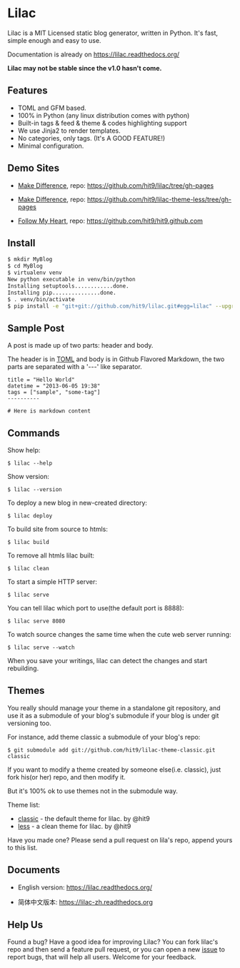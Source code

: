 Lilac
=====

Lilac is a MIT Licensed static blog generator, written in Python. It's fast, simple enough and easy to use.

Documentation is already on https://lilac.readthedocs.org/

**Lilac may not be stable since the v1.0 hasn't come.** 

Features
--------

- TOML and GFM based.
- 100% in Python (any linux distribution comes with python)
- Built-in tags & feed & theme & codes highlighting support
- We use Jinja2 to render templates.
- No categories, only tags. (It's A GOOD FEATURE!)
- Minimal configuration.

Demo Sites
----------

- [Make Difference](http://lilac.hit9.org/), repo: https://github.com/hit9/lilac/tree/gh-pages

- [Make Difference](http://lilac-less.hit9.org/), repo: https://github.com/hit9/lilac-theme-less/tree/gh-pages

- [Follow My Heart](http://hit9.org), repo: https://github.com/hit9/hit9.github.com

Install
-------

```bash
$ mkdir MyBlog
$ cd MyBlog
$ virtualenv venv
New python executable in venv/bin/python
Installing setuptools............done.
Installing pip...............done.
$ . venv/bin/activate
$ pip install -e "git+git://github.com/hit9/lilac.git#egg=lilac" --upgrade
```

Sample Post
-----------

A post is made up of two parts: header and body.

The header is in [TOML](https://github.com/mojombo/toml) and body is in Github Flavored Markdown,
the two parts are separated with a '---' like separator.

```
title = "Hello World"
datetime = "2013-06-05 19:38"
tags = ["sample", "some-tag"]
----------

# Here is markdown content
```

Commands
---------

Show help:

    $ lilac --help

Show version:

    $ lilac --version

To deploy a new blog in new-created directory:

    $ lilac deploy

To build site from source to htmls:

    $ lilac build

To remove all htmls lilac built:

    $ lilac clean

To start a simple HTTP server:

    $ lilac serve

You can tell lilac which port to use(the default port is 8888):

    $ lilac serve 8080

To watch source changes the same time when the cute web server running:

    $ lilac serve --watch

When you save your writings, lilac can detect the changes and start rebuilding.

Themes
------

You really should manage your theme in a standalone git repository, and use it as a submodule of your blog's
submodule if your blog is under git versioning too.

For instance, add theme classic a submodule of your blog's repo:

    $ git submodule add git://github.com/hit9/lilac-theme-classic.git classic

If you want to modify a theme created by someone else(i.e. classic), just fork his(or her) repo, and then modify it.

But it's 100% ok to use themes not in the submodule way.

Theme list:

- [classic](https://github.com/hit9/lilac-theme-classic) - the default theme for lilac. by @hit9
- [less](https://github.com/hit9/lilac-theme-less) - a clean theme for lilac. by @hit9

Have you made one? Please send a pull request on lila's repo, append yours to this list.

Documents
---------

- English version: https://lilac.readthedocs.org/

- 简体中文版本: https://lilac-zh.readthedocs.org

Help Us
-------

Found a bug? Have a good idea for improving Lilac?
You can fork lilac's repo and then send a feature pull request, or you can open a new
[issue](https://github.com/hit9/lilac/issues) to report bugs, that will help all users. Welcome for your feedback.
